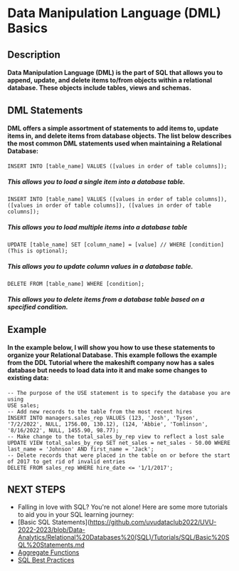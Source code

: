 # Data Manipulation Language (DML) Basics
## Description
#### Data Manipulation Language (DML) is the part of SQL that allows you to append, update, and delete items to/from objects within a relational database. These objects include tables, views and schemas.
## DML Statements
#### DML offers a simple assortment of statements to add items to, update items in, and delete items from database objects. The list below describes the most common DML statements used when maintaining a Relational Database:
`INSERT INTO [table_name] VALUES ([values in order of table columns]);`
##### This allows you to load a single item into a database table.
`INSERT INTO [table_name] VALUES ([values in order of table columns]), ([values in order of table columns]), ([values in order of table columns]);`
##### This allows you to load multiple items into a database table
`UPDATE [table_name] SET [column_name] = [value] // WHERE [condition] (This is optional);`
##### This allows you to update column values in a database table.
`DELETE FROM [table_name] WHERE [condition];`
##### This allows you to delete items from a database table based on a specified condition.
## Example
#### In the example below, I will show you how to use these statements to organize your Relational Database. This example follows the example from the DDL Tutorial where the makeshift company now has a sales database but needs to load data into it and make some changes to existing data:
    -- The purpose of the USE statement is to specify the database you are using
    USE sales;
    -- Add new records to the table from the most recent hires
    INSERT INTO managers.sales_rep VALUES (123, 'Josh', 'Tyson', '7/2/2022', NULL, 1756.00, 130.12), (124, 'Abbie', 'Tomlinson', '8/16/2022', NULL, 1455.90, 98.77);
    -- Make change to the total_sales_by_rep view to reflect a lost sale
    UPDATE VIEW total_sales_by_rep SET net_sales = net_sales - 50.00 WHERE last_name = 'Johnson' AND first_name = 'Jack';
    -- Delete records that were placed in the table on or before the start of 2017 to get rid of invalid entries
    DELETE FROM sales_rep WHERE hire_date <= '1/1/2017';
## NEXT STEPS
- Falling in love with SQL? You're not alone! Here are some more tutorials to aid you in your SQL learning journey:
- [Basic SQL Statements](https://github.com/uvudataclub2022/UVU-2022-2023/blob/Data-Analytics/Relational%20Databases%20(SQL)/Tutorials/SQL/Basic%20SQL%20Statements.md
- [Aggregate Functions](https://github.com/uvudataclub2022/UVU-2022-2023/blob/Data-Analytics/Relational%20Databases%20(SQL)/Tutorials/SQL/Aggregate%20Functions.md)
- [SQL Best Practices](https://github.com/uvudataclub2022/UVU-2022-2023/blob/Data-Analytics/Relational%20Databases%20(SQL)/Tutorials/SQL/SQL%20Best%20Practices.md)
